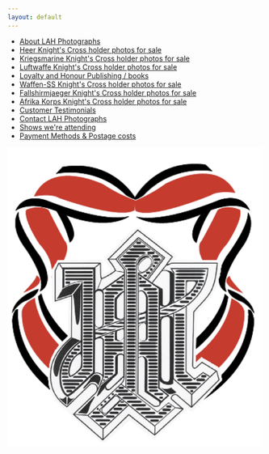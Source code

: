 ```yaml
---
layout: default
---
```


<nav>
  <ul class="over">
    <li><a href="./about.html">About LAH Photographs</a></li>
    <li><a href="./reich_detail.html">Heer Knight's Cross holder photos for sale</a></li>
    <li><a href="./berlin_detail.html">Kriegsmarine Knight's Cross holder photos for sale</a></li>
    <li><a href="./books.html">Luftwaffe Knight's Cross holder photos for sale</a></li>
    <li><a href="./signedphotos.html">Loyalty and Honour Publishing / books</a></li>
    <li><a href="./axisforces.html">Waffen-SS Knight's Cross holder photos for sale</a></li>
    <li><a href="./published.html">Fallshirmjaeger Knight's Cross holder photos for sale</a></li>
    <li><a href="./europeanvolunteer.html">Afrika Korps Knight's Cross holder photos for sale</a></li>
    <li><a href="./testimonials.html">Customer Testimonials</a></li>
    <li><a href="./contact.html">Contact LAH Photographs</a></li>
    <li><a href="./shows.html">Shows we're attending </a></li>
    <li><a href="./payment&postage.html">Payment Methods &amp; Postage costs </a></li>
  </ul>
</nav>

<div id="logo">
  <img src="./assets/logo.png">
</div>
